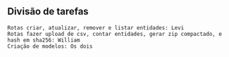 ## Divisão de tarefas ##
```
Rotas criar, atualizar, remover e listar entidades: Levi
Rotas fazer upload de csv, contar entidades, gerar zip compactado, e hash em sha256: William
Criação de modelos: Os dois
```